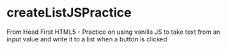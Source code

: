 # createListJSPractice
From Head First HTML5 - Practice on using vanilla JS to take text from an input value and write it to a list when a button is clicked
